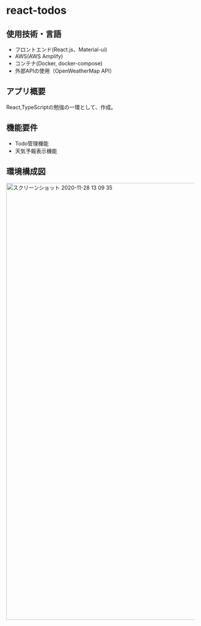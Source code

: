 # react-todos
## **使用技術・言語**

- フロントエンド(React.js<TypeScript>、Material-ui)
- AWS(AWS Amplify)
- コンテナ(Docker, docker-compose)
- 外部APIの使用（OpenWeatherMap API）

## **アプリ概要**

React,TypeScriptの勉強の一環として、作成。

## **機能要件**

- Todo管理機能
- 天気予報表示機能

## **環境構成図**

<img width="1167" alt="スクリーンショット 2020-11-28 13 09 35" src="https://user-images.githubusercontent.com/64691984/100493583-98d89000-317b-11eb-92d4-ea5ff98f9d5b.png">
